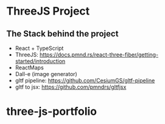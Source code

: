 # ThreeJS Project

## The Stack behind the project

- React + TypeScript
- ThreeJS: https://docs.pmnd.rs/react-three-fiber/getting-started/introduction
- ReactMaps
- Dall-e (image generator)
- gltf pipeline: https://github.com/CesiumGS/gltf-pipeline
- gltf to jsx: https://github.com/pmndrs/gltfjsx
# three-js-portfolio
